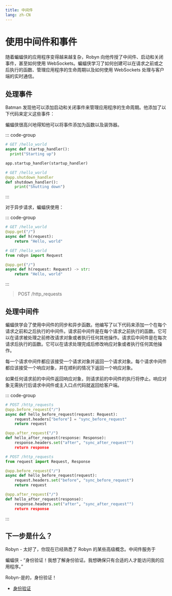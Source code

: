 ```yaml
---
title: 中间件
lang: zh-CN
---
```


# 使用中间件和事件

随着蝙蝠侠的应用程序变得越来越复杂，Robyn 向他传授了中间件、启动和关闭事件，甚至如何使用 WebSockets。蝙蝠侠学习了如何创建可以在请求之前或之后执行的函数、管理应用程序的生命周期以及如何使用 WebSockets 处理与客户端的实时通信。

## 处理事件

Batman 发现他可以添加启动和关闭事件来管理应用程序的生命周期。他添加了以下代码来定义这些事件：

蝙蝠侠很高兴地得知他可以将事件添加为函数以及装饰器。

::: code-group

```py [untyped]
# GET /hello_world
async def startup_handler():
  print("Starting up")

app.startup_handler(startup_handler)
```

```py [typed]
# GET /hello_world
@app.shutdown_handler
def shutdown_handler():
    print("Shutting down")
```

:::

对于异步请求，蝙蝠侠使用：

::: code-group

```py [untyped]
# GET /hello_world
@app.get("/")
async def h(request):
    return "Hello, world"
```

```py [typed]
# GET /hello_world
from robyn import Request 

@app.get("/")
async def h(request: Request) -> str:
    return "Hello, world"
```

:::

>POST /http_requests

## 处理中间件

蝙蝠侠学会了使用中间件的同步和异步函数。他编写了以下代码来添加一个在每个请求之前和之后执行的中间件。请求前中间件是在每个请求之前执行的函数。它可以在请求被处理之前修改请求对象或者执行任何其他操作。请求后中间件是在每次请求后执行的函数。它可以在请求处理完成后修改响应对象或者执行任何其他操作。

每一个请求中间件都应该接受一个请求对象并返回一个请求对象。每个请求中间件都应该接受一个响应对象，并在顺利的情况下返回一个响应对象。

如果任何请求前的中间件返回响应对象，则请求前的中间件的执行将停止。响应对象无需执行后请求中间件或主入口点代码就返回给客户端。

::: code-group

```py [untyped]
# POST /http_requests
@app.before_request("/")
async def hello_before_request(request: Request):
    request.headers["before"] = "sync_before_request"
    return request

@app.after_request("/")
def hello_after_request(response: Response):
    response.headers.set("after", "sync_after_request"")
    return response
```

```py [typed]
# POST /http_requests
from request import Request, Response

@app.before_request("/")
async def hello_before_request(request):
    request.headers.set("before", "sync_before_request")
    return request

@app.after_request("/")
def hello_after_request(response):
    response.headers.set("after", "sync_after_request"")
    return response
```

:::

## 下一步是什么？

Robyn - 太好了，你现在已经熟悉了 Robyn 的某些高级概念。中间件服务于

蝙蝠侠 - “身份验证！我想了解身份验证。我想确保只有合适的人才能访问我的应用程序。”

Robyn-是的，身份验证！

- [身份验证](./authentication.md)